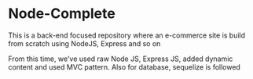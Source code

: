 # Node-Complete
This is a back-end focused repository where an e-commerce site is build from scratch using NodeJS, Express and so on

From this time, we've used raw Node JS, Express JS, added dynamic content and used MVC pattern. Also for database, sequelize is followed
